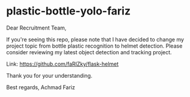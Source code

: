 # plastic-bottle-yolo-fariz

Dear Recruitment Team,

If you're seeing this repo, please note that I have decided to change my project topic from bottle plastic recognition to helmet detection. Please consider reviewing my latest object detection and tracking project.

Link: https://github.com/faRIZky/flask-helmet

Thank you for your understanding.

Best regards,
Achmad Fariz
